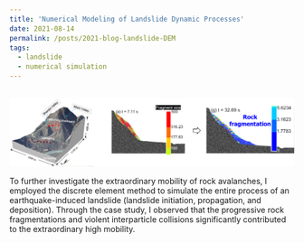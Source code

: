 ```yaml
---
title: 'Numerical Modeling of Landslide Dynamic Processes'
date: 2021-08-14
permalink: /posts/2021-blog-landslide-DEM
tags:
  - landslide
  - numerical simulation
---
```


<br/><img src='/images/landslide-DEM.png'>

To further investigate the extraordinary mobility of rock avalanches, I employed the discrete element method to simulate the entire process of an earthquake-induced landslide (landslide initiation, propagation, and deposition). Through the case study, I observed that the progressive rock fragmentations and violent interparticle collisions significantly contributed to the extraordinary high mobility.

